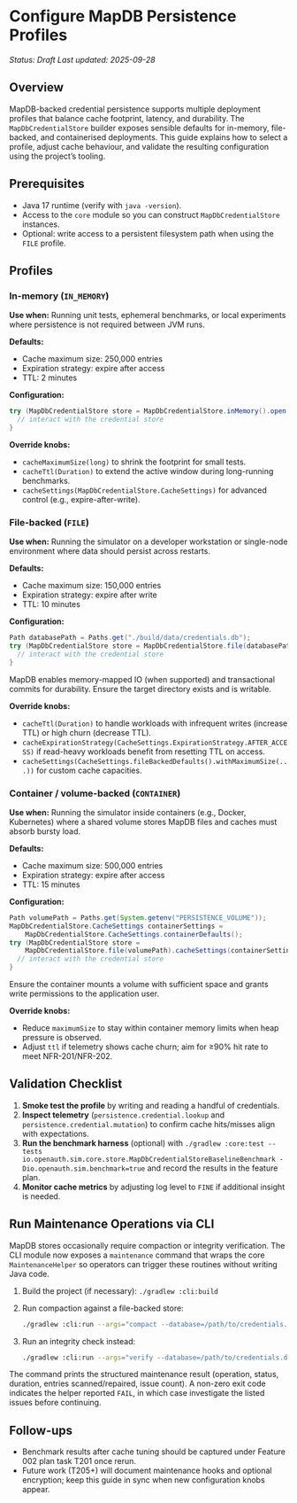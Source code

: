 # Configure MapDB Persistence Profiles

_Status: Draft_
_Last updated: 2025-09-28_

## Overview

MapDB-backed credential persistence supports multiple deployment profiles that balance cache footprint, latency, and durability. The `MapDbCredentialStore` builder exposes sensible defaults for in-memory, file-backed, and containerised deployments. This guide explains how to select a profile, adjust cache behaviour, and validate the resulting configuration using the project’s tooling.

## Prerequisites

- Java 17 runtime (verify with `java -version`).
- Access to the `core` module so you can construct `MapDbCredentialStore` instances.
- Optional: write access to a persistent filesystem path when using the `FILE` profile.

## Profiles

### In-memory (`IN_MEMORY`)

**Use when:** Running unit tests, ephemeral benchmarks, or local experiments where persistence is not required between JVM runs.

**Defaults:**
- Cache maximum size: 250,000 entries
- Expiration strategy: expire after access
- TTL: 2 minutes

**Configuration:**
```java
try (MapDbCredentialStore store = MapDbCredentialStore.inMemory().open()) {
  // interact with the credential store
}
```

**Override knobs:**
- `cacheMaximumSize(long)` to shrink the footprint for small tests.
- `cacheTtl(Duration)` to extend the active window during long-running benchmarks.
- `cacheSettings(MapDbCredentialStore.CacheSettings)` for advanced control (e.g., expire-after-write).

### File-backed (`FILE`)

**Use when:** Running the simulator on a developer workstation or single-node environment where data should persist across restarts.

**Defaults:**
- Cache maximum size: 150,000 entries
- Expiration strategy: expire after write
- TTL: 10 minutes

**Configuration:**
```java
Path databasePath = Paths.get("./build/data/credentials.db");
try (MapDbCredentialStore store = MapDbCredentialStore.file(databasePath).open()) {
  // interact with the credential store
}
```

MapDB enables memory-mapped IO (when supported) and transactional commits for durability. Ensure the target directory exists and is writable.

**Override knobs:**
- `cacheTtl(Duration)` to handle workloads with infrequent writes (increase TTL) or high churn (decrease TTL).
- `cacheExpirationStrategy(CacheSettings.ExpirationStrategy.AFTER_ACCESS)` if read-heavy workloads benefit from resetting TTL on access.
- `cacheSettings(CacheSettings.fileBackedDefaults().withMaximumSize(...))` for custom cache capacities.

### Container / volume-backed (`CONTAINER`)

**Use when:** Running the simulator inside containers (e.g., Docker, Kubernetes) where a shared volume stores MapDB files and caches must absorb bursty load.

**Defaults:**
- Cache maximum size: 500,000 entries
- Expiration strategy: expire after access
- TTL: 15 minutes

**Configuration:**
```java
Path volumePath = Paths.get(System.getenv("PERSISTENCE_VOLUME"));
MapDbCredentialStore.CacheSettings containerSettings =
    MapDbCredentialStore.CacheSettings.containerDefaults();
try (MapDbCredentialStore store =
    MapDbCredentialStore.file(volumePath).cacheSettings(containerSettings).open()) {
  // interact with the credential store
}
```

Ensure the container mounts a volume with sufficient space and grants write permissions to the application user.

**Override knobs:**
- Reduce `maximumSize` to stay within container memory limits when heap pressure is observed.
- Adjust `ttl` if telemetry shows cache churn; aim for ≥90% hit rate to meet NFR-201/NFR-202.

## Validation Checklist

1. **Smoke test the profile** by writing and reading a handful of credentials.
2. **Inspect telemetry** (`persistence.credential.lookup` and `persistence.credential.mutation`) to confirm cache hits/misses align with expectations.
3. **Run the benchmark harness** (optional) with `./gradlew :core:test --tests io.openauth.sim.core.store.MapDbCredentialStoreBaselineBenchmark -Dio.openauth.sim.benchmark=true` and record the results in the feature plan.
4. **Monitor cache metrics** by adjusting log level to `FINE` if additional insight is needed.

## Run Maintenance Operations via CLI

MapDB stores occasionally require compaction or integrity verification. The CLI module now exposes a `maintenance` command that wraps the core `MaintenanceHelper` so operators can trigger these routines without writing Java code.

1. Build the project (if necessary): `./gradlew :cli:build`
2. Run compaction against a file-backed store:

   ```bash
   ./gradlew :cli:run --args="compact --database=/path/to/credentials.db"
   ```

3. Run an integrity check instead:

   ```bash
   ./gradlew :cli:run --args="verify --database=/path/to/credentials.db"
   ```

The command prints the structured maintenance result (operation, status, duration, entries scanned/repaired, issue count). A non-zero exit code indicates the helper reported `FAIL`, in which case investigate the listed issues before continuing.

## Follow-ups

- Benchmark results after cache tuning should be captured under Feature 002 plan task T201 once rerun.
- Future work (T205+) will document maintenance hooks and optional encryption; keep this guide in sync when new configuration knobs appear.
